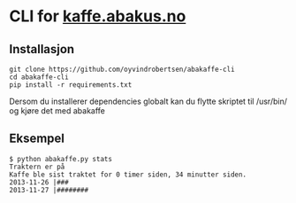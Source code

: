 # CLI for [kaffe.abakus.no](http://kaffe.abakus.no)

## Installasjon

    git clone https://github.com/oyvindrobertsen/abakaffe-cli
    cd abakaffe-cli
    pip install -r requirements.txt

Dersom du installerer dependencies globalt kan du flytte skriptet til /usr/bin/ og kjøre det med abakaffe

## Eksempel

    $ python abakaffe.py stats
    Traktern er på
    Kaffe ble sist traktet for 0 timer siden, 34 minutter siden.
    2013-11-26 |###
    2013-11-27 |########

